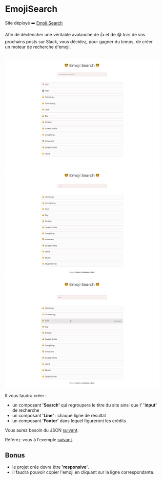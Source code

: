 # EmojiSearch

Site déployé ➡️ [Emoji Search](https://antancelin-emoji-search.netlify.app)

Afin de déclencher une véritable avalanche de 👍 et de 😂 lors de vos prochains posts sur Slack, vous décidez, pour gagner du temps, de créer
un moteur de recherche d'emoji.

<br>

<img src="./src/assets/imgs/emoji-01.png">
<img src="./src/assets/imgs/emoji-02.png">
<img src="./src/assets/imgs/emoji-03.png">

<br>

Il vous faudra créer :

- un composant **'Search'** qui regroupera le titre du site ainsi que l' **'input'** de recherche
- un composant **'Line'** : chaque ligne de résultat
- un composant **'Footer'** dans lequel figureront les crédits

Vous aurez besoin du JSON [suivant](https://res.cloudinary.com/lereacteur-apollo/raw/upload/v1604577176/react-new-exercices/EmojiSearch/emojiList_mar8cs.json).

Référez-vous à l'exemple [suivant](https://lereacteur-react-emoji-search.netlify.app/).

## Bonus

- le projet crée devra être **'responsive'**.
- il faudra pouvoir copier l'emoji en cliquant sur la ligne correspondante.
